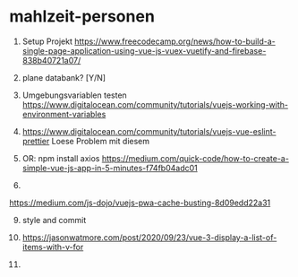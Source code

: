 # mahlzeit-personen

1. Setup Projekt
https://www.freecodecamp.org/news/how-to-build-a-single-page-application-using-vue-js-vuex-vuetify-and-firebase-838b40721a07/

2. plane databank?
[Y/N]

3. Umgebungsvariablen testen
https://www.digitalocean.com/community/tutorials/vuejs-working-with-environment-variables

4. https://www.digitalocean.com/community/tutorials/vuejs-vue-eslint-prettier
Loese Problem mit diesem


5. OR:
npm install axios
https://medium.com/quick-code/how-to-create-a-simple-vue-js-app-in-5-minutes-f74fb04adc01

8.
https://medium.com/js-dojo/vuejs-pwa-cache-busting-8d09edd22a31

9. style and commit 

10. https://jasonwatmore.com/post/2020/09/23/vue-3-display-a-list-of-items-with-v-for
11. 